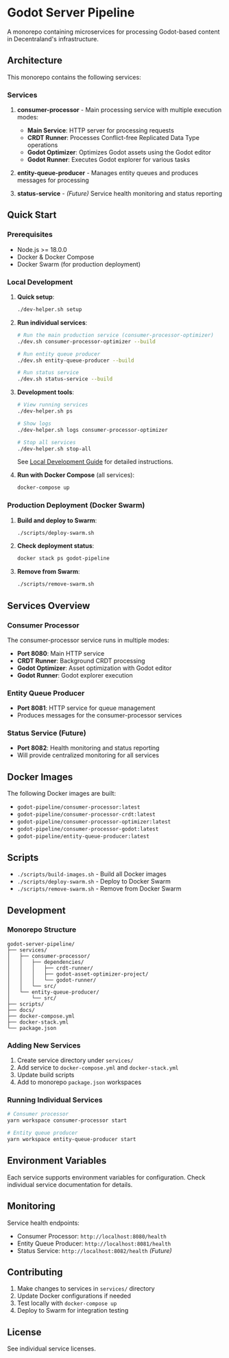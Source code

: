 # Godot Server Pipeline

A monorepo containing microservices for processing Godot-based content in Decentraland's infrastructure.

## Architecture

This monorepo contains the following services:

### Services

1. **consumer-processor** - Main processing service with multiple execution modes:
   - **Main Service**: HTTP server for processing requests
   - **CRDT Runner**: Processes Conflict-free Replicated Data Type operations
   - **Godot Optimizer**: Optimizes Godot assets using the Godot editor
   - **Godot Runner**: Executes Godot explorer for various tasks

2. **entity-queue-producer** - Manages entity queues and produces messages for processing

3. **status-service** - *(Future)* Service health monitoring and status reporting

## Quick Start

### Prerequisites

- Node.js >= 18.0.0
- Docker & Docker Compose
- Docker Swarm (for production deployment)

### Local Development

1. **Quick setup**:
   ```bash
   ./dev-helper.sh setup
   ```

2. **Run individual services**:
   ```bash
   # Run the main production service (consumer-processor-optimizer)
   ./dev.sh consumer-processor-optimizer --build
   
   # Run entity queue producer
   ./dev.sh entity-queue-producer --build
   
   # Run status service
   ./dev.sh status-service --build
   ```

3. **Development tools**:
   ```bash
   # View running services
   ./dev-helper.sh ps
   
   # Show logs
   ./dev-helper.sh logs consumer-processor-optimizer
   
   # Stop all services
   ./dev-helper.sh stop-all
   ```

   See [Local Development Guide](docs/local-development.md) for detailed instructions.

4. **Run with Docker Compose** (all services):
   ```bash
   docker-compose up
   ```

### Production Deployment (Docker Swarm)

1. **Build and deploy to Swarm**:
   ```bash
   ./scripts/deploy-swarm.sh
   ```

2. **Check deployment status**:
   ```bash
   docker stack ps godot-pipeline
   ```

3. **Remove from Swarm**:
   ```bash
   ./scripts/remove-swarm.sh
   ```

## Services Overview

### Consumer Processor

The consumer-processor service runs in multiple modes:

- **Port 8080**: Main HTTP service
- **CRDT Runner**: Background CRDT processing
- **Godot Optimizer**: Asset optimization with Godot editor
- **Godot Runner**: Godot explorer execution

### Entity Queue Producer

- **Port 8081**: HTTP service for queue management
- Produces messages for the consumer-processor services

### Status Service (Future)

- **Port 8082**: Health monitoring and status reporting
- Will provide centralized monitoring for all services

## Docker Images

The following Docker images are built:

- `godot-pipeline/consumer-processor:latest`
- `godot-pipeline/consumer-processor-crdt:latest`
- `godot-pipeline/consumer-processor-optimizer:latest`
- `godot-pipeline/consumer-processor-godot:latest`
- `godot-pipeline/entity-queue-producer:latest`

## Scripts

- `./scripts/build-images.sh` - Build all Docker images
- `./scripts/deploy-swarm.sh` - Deploy to Docker Swarm
- `./scripts/remove-swarm.sh` - Remove from Docker Swarm

## Development

### Monorepo Structure

```
godot-server-pipeline/
├── services/
│   ├── consumer-processor/
│   │   ├── dependencies/
│   │   │   ├── crdt-runner/
│   │   │   ├── godot-asset-optimizer-project/
│   │   │   └── godot-runner/
│   │   └── src/
│   └── entity-queue-producer/
│       └── src/
├── scripts/
├── docs/
├── docker-compose.yml
├── docker-stack.yml
└── package.json
```

### Adding New Services

1. Create service directory under `services/`
2. Add service to `docker-compose.yml` and `docker-stack.yml`
3. Update build scripts
4. Add to monorepo `package.json` workspaces

### Running Individual Services

```bash
# Consumer processor
yarn workspace consumer-processor start

# Entity queue producer
yarn workspace entity-queue-producer start
```

## Environment Variables

Each service supports environment variables for configuration. Check individual service documentation for details.

## Monitoring

Service health endpoints:
- Consumer Processor: `http://localhost:8080/health`
- Entity Queue Producer: `http://localhost:8081/health`
- Status Service: `http://localhost:8082/health` *(Future)*

## Contributing

1. Make changes to services in `services/` directory
2. Update Docker configurations if needed
3. Test locally with `docker-compose up`
4. Deploy to Swarm for integration testing

## License

See individual service licenses.